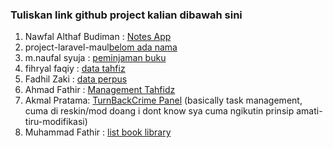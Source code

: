 ### Tuliskan link github project kalian dibawah sini  

1. Nawfal Althaf Budiman : [Notes App](https://github.com/Althaf-Budiman/NotesAppLaravel)
2. project-laravel-maul[belom ada nama](https://github.com/maulzzzaqi/project-laravel-maul)  
3. m.naufal syuja : [peminjaman buku](https://github.com/petelpop/peminjaman_buku.git) 
4. fihryal faqiy : [data tahfiz](https://github.com/fihryal/project.git)  
5. Fadhil Zaki : [data perpus](https://github.com/zfadhil/data-perpus)
6. Ahmad Fathir : [Management Tahfidz](https://github.com/Zzfathir/management-tahfidz)
7. Akmal Pratama: [TurnBackCrime Panel](https://github.com/malpraku/turnbackcrime)  (basically task management, cuma di reskin/mod doang i dont know sya cuma ngikutin prinsip amati-tiru-modifikasi)
8. Muhammad Fathir : [list book library](https://github.com/mfathirr/library-app)
